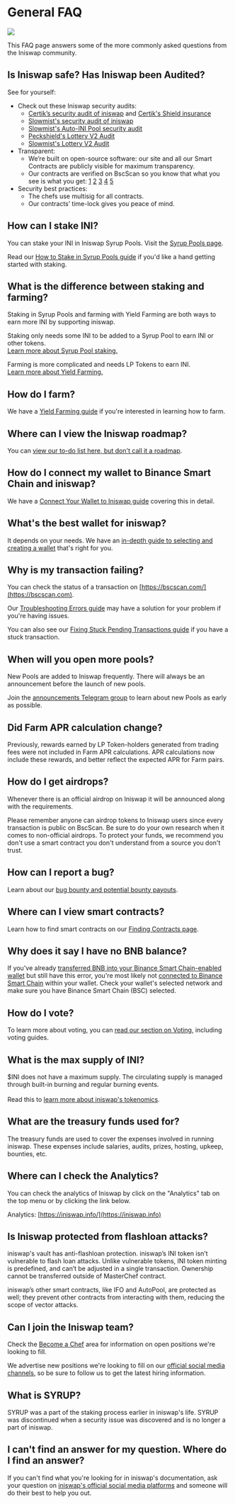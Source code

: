 # General FAQ

![](../.gitbook/assets/docs-masthead-17-.png)

This FAQ page answers some of the more commonly asked questions from the Iniswap community.

## Is Iniswap safe? Has Iniswap been Audited?

See for yourself:

* Check out these Iniswap security audits: 
  * [Certik’s security audit of iniswap](https://www.certik.org/projects/iniswap) and [Certik's Shield insurance](https://shield.certik.foundation)
  * [Slowmist's security audit of iniswap](https://github.com/slowmist/Knowledge-Base/blob/master/open-report/Smart%20Contract%20Security%20Audit%20Report%20%20-%20PancakeSwap.pdf)
  * [Slowmist's Auto-INI Pool security audit](https://github.com/slowmist/Knowledge-Base/blob/master/open-report/Smart%20Contract%20Security%20Audit%20Report%20-%20CakeVault.pdf)
  * [Peckshield's Lottery V2 Audit](https://github.com/peckshield/publications/blob/master/audit_reports/PeckShield-Audit-Report-PancakeswapLottery-v1.0.pdf)
  * [Slowmist's Lottery V2 Audit](https://github.com/slowmist/Knowledge-Base/blob/master/open-report/Smart%20Contract%20Security%20Audit%20Report%20-%20PancakeSwap%20Lottery.pdf)
* Transparent:
  * We’re built on open-source software: our site and all our Smart Contracts are publicly visible for maximum transparency. 
  * Our contracts are verified on BscScan so you know that what you see is what you get: [1](https://bscscan.com/address/0x10ED43C718714eb63d5aA57B78B54704E256024E) [2](https://bscscan.com/address/0x73feaa1ee314f8c655e354234017be2193c9e24e#code) [3](https://bscscan.com/address/0xbcfccbde45ce874adcb698cc183debcf17952812) [4](https://bscscan.com/address/0x1b96b92314c44b159149f7e0303511fb2fc4774f#code) [5](https://bscscan.com/address/0x92E8CeB7eAeD69fB6E4d9dA43F605D2610214E68) 
* Security best practices:
  * The chefs use multisig for all contracts.
  * Our contracts’ time-lock gives you peace of mind.

## How can I stake INI?

You can stake your INI in Iniswap Syrup Pools. Visit the [Syrup Pools page](https://iniswap.finance/pools).

Read our [How to Stake in Syrup Pools guide](https://docs.iniswap.finance/products/syrup-pool/syrup-pool-guide) if you'd like a hand getting started with staking.

## What is the difference between staking and farming?

Staking in Syrup Pools and farming with Yield Farming are both ways to earn more INI by supporting iniswap.

Staking only needs some INI to be added to a Syrup Pool to earn INI or other tokens.\
[Learn more about Syrup Pool staking.](https://docs.iniswap.finance/products/syrup-pool)

Farming is more complicated and needs LP Tokens to earn INI.\
[Learn more about Yield Farming.](https://docs.iniswap.finance/products/yield-farming)

## How do I farm?

We have a [Yield Farming guide](https://docs.iniswap.finance/products/yield-farming/how-to-use-farms) if you're interested in learning how to farm.

## Where can I view the Iniswap roadmap?

You can [view our to-do list here, but don't call it a roadmap](https://docs.iniswap.finance/roadmap).

## How do I connect my wallet to Binance Smart Chain and iniswap?

We have a [Connect Your Wallet to Iniswap guide](https://docs.iniswap.finance/get-started/connection-guide) covering this in detail.

## What's the best wallet for iniswap?

It depends on your needs. We have an [in-depth guide to selecting and creating a wallet](https://docs.iniswap.finance/get-started/wallet-guide) that's right for you.

## Why is my transaction failing?

You can check the status of a transaction on [https://bscscan.com/](https://bscscan.com).

Our [Troubleshooting Errors guide](https://docs.iniswap.finance/help/troubleshooting) may have a solution for your problem if you're having issues.

You can also see our [Fixing Stuck Pending Transactions guide](https://docs.iniswap.finance/help/unsticking-a-transaction-stuck-as-pending-with-metamask) if you have a stuck transaction.

## When will you open more pools?

New Pools are added to Iniswap frequently. There will always be an announcement before the launch of new pools.

Join the [announcements Telegram group](https://t.me/PancakeSwapAnn) to learn about new Pools as early as possible.

## Did Farm APR calculation change?

Previously, rewards earned by LP Token-holders generated from trading fees were not included in Farm APR calculations. APR calculations now include these rewards, and better reflect the expected APR for Farm pairs.

## How do I get airdrops?

Whenever there is an official airdrop on Iniswap it will be announced along with the requirements.

Please remember anyone can airdrop tokens to Iniswap users since every transaction is public on BscScan. Be sure to do your own research when it comes to non-official airdrops. To protect your funds, we recommend you don't use a smart contract you don't understand from a source you don't trust.

## How can I report a bug?

Learn about our [bug bounty and potential bounty payouts](https://docs.iniswap.finance/code/bug-bounty).

## Where can I view smart contracts?

Learn how to find smart contracts on our [Finding Contracts page](https://docs.iniswap.finance/code/smart-contracts/finding-contracts).

## Why does it say I have no BNB balance?

If you've already [transferred BNB into your Binance Smart Chain-enabled wallet](https://docs.iniswap.finance/get-started/bep20-guide) but still have this error, you're most likely not [connected to Binance Smart Chain](https://docs.iniswap.finance/get-started/connection-guide) within your wallet. Check your wallet's selected network and make sure you have Binance Smart Chain (BSC) selected.

## How do I vote?

To learn more about voting, you can [read our section on Voting](https://docs.iniswap.finance/products/voting), including voting guides.

## What is the max supply of INI?

$INI does not have a maximum supply. The circulating supply is managed through built-in burning and regular burning events.\
\
Read this to [learn more about iniswap's tokenomics](https://docs.iniswap.finance/tokenomics/INI).

## What are the treasury funds used for?

The treasury funds are used to cover the expenses involved in running iniswap. These expenses include salaries, audits, prizes, hosting, upkeep, bounties, etc.

## Where can I check the Analytics?

You can check the analytics of Iniswap by click on the "Analytics" tab on the top menu or by clicking the link below.

Analytics: [https://iniswap.info/](https://iniswap.info)

## Is Iniswap protected from flashloan attacks?

iniswap's vault has anti-flashloan protection. iniswap’s INI token isn’t vulnerable to flash loan attacks. Unlike vulnerable tokens, INI token minting is predefined, and can’t be adjusted in a single transaction. Ownership cannot be transferred outside of MasterChef contract.

iniswap’s other smart contracts, like IFO and AutoPool, are protected as well; they prevent other contracts from interacting with them, reducing the scope of vector attacks.

## Can I join the Iniswap team?

Check the [Become a Chef](https://docs.iniswap.finance/hiring/become-a-chef) area for information on open positions we're looking to fill.

We advertise new positions we're looking to fill on our [official social media channels](https://docs.iniswap.finance/contact-us/telegram), so be sure to follow us to get the latest hiring information.

## What is SYRUP?

SYRUP was a part of the staking process earlier in iniswap's life. SYRUP was discontinued when a security issue was discovered and is no longer a part of iniswap.

## I can't find an answer for my question. Where do I find an answer?

If you can't find what you're looking for in iniswap's documentation, ask your question on [iniswap's official social media platforms](https://docs.iniswap.finance/contact-us/telegram) and someone will do their best to help you out.

